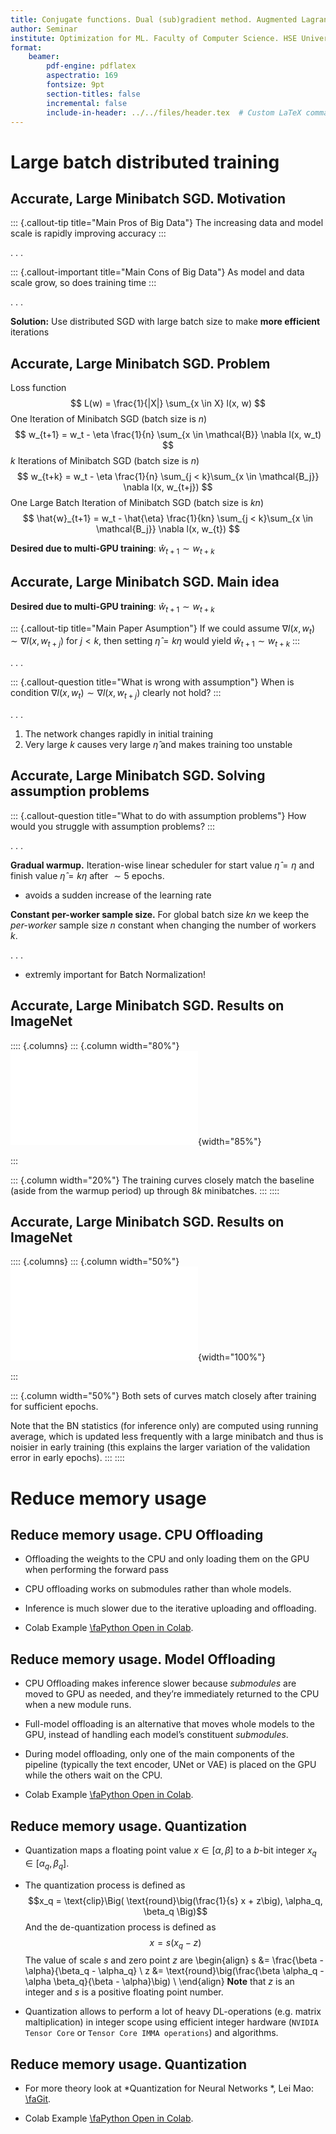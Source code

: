```yaml
---
title: Conjugate functions. Dual (sub)gradient method. Augmented Lagrangian method. ADMM.
author: Seminar
institute: Optimization for ML. Faculty of Computer Science. HSE University
format:
    beamer:
        pdf-engine: pdflatex
        aspectratio: 169
        fontsize: 9pt
        section-titles: false
        incremental: false
        include-in-header: ../../files/header.tex  # Custom LaTeX commands and preamble
---
```


# Large batch distributed training

## Accurate, Large Minibatch SGD. Motivation

::: {.callout-tip title="Main Pros of Big Data"}
The increasing data and model scale is rapidly improving accuracy
:::

. . .

::: {.callout-important title="Main Cons of Big Data"}
As model and data scale grow, so does training time
:::

. . .

**Solution:** Use distributed SGD with large batch size to make **more efficient** iterations

## Accurate, Large Minibatch SGD. Problem
Loss function
$$ L(w) = \frac{1}{|X|} \sum_{x \in X} l(x, w) $$
One Iteration of Minibatch SGD (batch size is $n$)
$$ w_{t+1} = w_t - \eta \frac{1}{n} \sum_{x \in \mathcal{B}} \nabla l(x, w_t) $$
$k$ Iterations of Minibatch SGD (batch size is $n$)
$$ w_{t+k} = w_t - \eta \frac{1}{n} \sum_{j < k}\sum_{x \in \mathcal{B_j}} \nabla l(x, w_{t+j}) $$
One Large Batch Iteration of Minibatch SGD (batch size is $kn$)
$$ \hat{w}_{t+1} = w_t - \hat{\eta} \frac{1}{kn} \sum_{j < k}\sum_{x \in \mathcal{B_j}} \nabla l(x, w_{t}) $$

**Desired due to multi-GPU training**: $\hat{w}_{t+1} \sim w_{t+k}$

## Accurate, Large Minibatch SGD. Main idea
**Desired due to multi-GPU training**: $\hat{w}_{t+1} \sim w_{t+k}$

::: {.callout-tip title="Main Paper Asumption"}
If we could assume $\nabla l(x, w_t) \sim \nabla l(x, w_{t+j})$ for $j < k$, then setting $\hat \eta = k\eta$ would yield $\hat{w}_{t+1} \sim w_{t+k}$
:::

. . .

::: {.callout-question title="What is wrong with assumption"}
When is condition $\nabla l(x, w_t) \sim \nabla l(x, w_{t+j})$ clearly not hold?
:::

. . .

1. The network changes rapidly in initial training
1. Very large $k$ causes very large $\hat \eta$ and makes training too unstable

## Accurate, Large Minibatch SGD. Solving assumption problems
::: {.callout-question title="What to do with assumption problems"}
How would you struggle with assumption problems?
:::

. . .

**Gradual warmup.** Iteration-wise linear scheduler for start value $\hat \eta = \eta$ and finish value $\hat \eta  = k \eta$ after $\sim 5$ epochs.

* avoids a sudden increase of the learning rate

**Constant per-worker sample size.** For global batch size $kn$ we keep the *per-worker* sample size $n$ constant when changing the number of workers $k$. 

. . .

* extremly important for Batch Normalization!

## Accurate, Large Minibatch SGD. Results on ImageNet

:::: {.columns}
::: {.column width="80%"}
![](sem_19/sem_19_large_batch_results.pdf){width="85%"}

:::

::: {.column width="20%"}
The training curves closely match the baseline (aside from the warmup period) up through $8k$ minibatches.
:::
::::

## Accurate, Large Minibatch SGD. Results on ImageNet
:::: {.columns}
::: {.column width="50%"}
![](sem_19/sem_19_large_batch_train_val.pdf){width="100%"}

:::

::: {.column width="50%"}
Both sets
of curves match closely after training for sufficient epochs. 

Note that the BN statistics (for inference only) are computed using running average, which is updated less frequently with a large
minibatch and thus is noisier in early training (this explains the
larger variation of the validation error in early epochs).
:::
::::

# Reduce memory usage

## Reduce memory usage. CPU Offloading

* Offloading the weights to the CPU and only loading them on the GPU when performing the forward pass

* CPU offloading works on submodules rather than whole models. 

* Inference is much slower due to the iterative uploading and offloading. 

* Colab Example [\faPython Open in Colab](https://colab.research.google.com/drive/1Ugx3dUl_MHsYCAgz12qbuz_couJajpb6?usp=sharing).


## Reduce memory usage. Model Offloading

* CPU Offloading makes inference slower because *submodules* are moved to GPU as needed, and they’re immediately returned to the CPU when a new module runs.

* Full-model offloading is an alternative that moves whole models to the GPU, instead of handling each model’s constituent *submodules*.

* During model offloading, only one of the main components of the pipeline (typically the text encoder, UNet or VAE) is placed on the GPU while the others wait on the CPU.

* Colab Example [\faPython Open in Colab](https://colab.research.google.com/drive/1Ugx3dUl_MHsYCAgz12qbuz_couJajpb6?usp=sharing).


## Reduce memory usage. Quantization
* Quantization maps a floating point value $x \in [\alpha, \beta]$ to a 
$b$-bit integer $x_q \in [\alpha_q, \beta_q]$.

* The quantization process is defined as
$$x_q = \text{clip}\Big( \text{round}\big(\frac{1}{s} x + z\big), \alpha_q, \beta_q \Big)$$
 And the de-quantization process is defined as
 $$x = s (x_q - z)$$
 The value of scale $s$ and zero point $z$ are
 \begin{align}
s &= \frac{\beta - \alpha}{\beta_q - \alpha_q} \\
z &= \text{round}\big(\frac{\beta \alpha_q - \alpha \beta_q}{\beta - \alpha}\big) \\
\end{align}
**Note** that $z$ is an integer and $s$ is a positive floating point number.

* Quantization allows to perform a lot of heavy DL-operations (e.g. matrix maltiplication) in integer scope using efficient integer hardware (`NVIDIA Tensor Core` or `Tensor Core IMMA operations`) and algorithms.

## Reduce memory usage. Quantization
* For more theory look at *Quantization for Neural Networks
*, Lei Mao: [\faGit](https://leimao.github.io/article/Neural-Networks-Quantization/#Quantization).

* Colab Example [\faPython Open in Colab](https://colab.research.google.com/drive/1Ugx3dUl_MHsYCAgz12qbuz_couJajpb6?usp=sharing).
